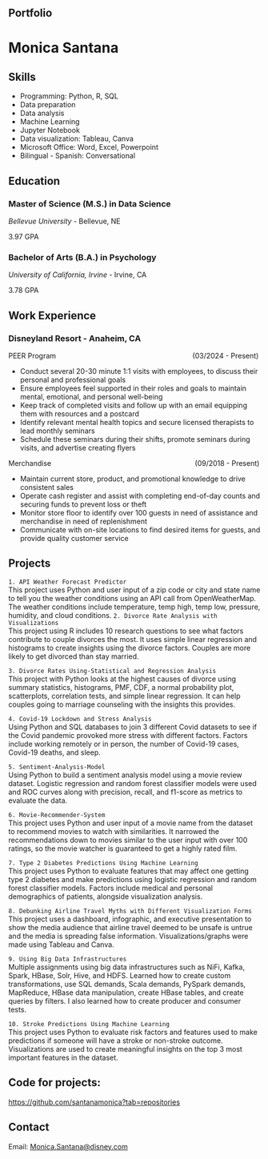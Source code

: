 ## Portfolio
# Monica Santana
## Skills
* Programming: Python, R, SQL
* Data preparation
* Data analysis
* Machine Learning
* Jupyter Notebook
* Data visualization: Tableau, Canva
* Microsoft Office: Word, Excel, Powerpoint
* Bilingual - Spanish: Conversational


## Education                                                        	                                       
### Master of Science (M.S.) in Data Science

_Bellevue University_ - Bellevue, NE

3.97 GPA
                                                                  	                                
### Bachelor of Arts (B.A.) in Psychology

_University of California, Irvine_ - Irvine, CA

3.78 GPA

## Work Experience
### Disneyland Resort - Anaheim, CA
PEER Program &emsp; &emsp; &emsp; &emsp; &emsp; &emsp; &emsp; &emsp; &emsp; &emsp; &emsp; &emsp; &emsp; &emsp; &emsp; (03/2024 - Present)
* Conduct several 20-30 minute 1:1 visits with employees, to discuss their personal and professional goals 
* Ensure employees feel supported in their roles and goals to maintain mental, emotional, and personal well-being
* Keep track of completed visits and follow up with an email equipping them with resources and a postcard 
*	Identify relevant mental health topics and secure licensed therapists to lead monthly seminars
* Schedule these seminars during their shifts, promote seminars during visits, and advertise creating flyers

Merchandise &emsp; &emsp; &emsp; &emsp; &emsp; &emsp; &emsp; &emsp; &emsp; &emsp; &emsp; &emsp; &emsp; &emsp; &emsp; &emsp;(09/2018 - Present)
*	Maintain current store, product, and promotional knowledge to drive consistent sales
*	Operate cash register and assist with completing end-of-day counts and securing funds to prevent loss or theft
*	Monitor store floor to identify over 100 guests in need of assistance and merchandise in need of replenishment
*	Communicate with on-site locations to find desired items for guests, and provide quality customer service

## Projects
`1. API Weather Forecast Predictor`\
This project uses Python and user input of a zip code or city and state name to tell you the weather conditions using an API call from OpenWeatherMap. The weather conditions include temperature, temp high, temp low, pressure, humidity, and cloud conditions.
`2. Divorce Rate Analysis with Visualizations`\
This project using R includes 10 research questions to see what factors contribute to couple divorces the most. It uses simple linear regression and histograms to create insights using the divorce factors. Couples are more likely to get divorced than stay married.

`3. Divorce Rates Using-Statistical and Regression Analysis`\
This project with Python looks at the highest causes of divorce using summary statistics, histograms, PMF, CDF, a normal probability plot, scatterplots, correlation tests, and simple linear regression. It can help couples going to marriage counseling with the insights this provides.

`4. Covid-19 Lockdown and Stress Analysis`\
Using Python and SQL databases to join 3 different Covid datasets to see if the Covid pandemic provoked more stress with different factors. Factors include working remotely or in person, the number of Covid-19 cases, Covid-19 deaths, and sleep. 

`5. Sentiment-Analysis-Model`\
Using Python to build a sentiment analysis model using a movie review dataset. Logistic regression and random forest classifier models were used and ROC curves along with precision, recall, and f1-score as metrics to evaluate the data.

`6. Movie-Recommender-System`\
This project uses Python and user input of a movie name from the dataset to recommend movies to watch with similarities. It narrowed the recommendations down to movies similar to the user input with over 100 ratings, so the movie watcher is guaranteed to get a highly rated film.

`7. Type 2 Diabetes Predictions Using Machine Learning`\
This project uses Python to evaluate features that may affect one getting type 2 diabetes and make predictions using logistic regression and random forest classifier models. Factors include medical and personal demographics of patients, alongside visualization analysis.

`8. Debunking Airline Travel Myths with Different Visualization Forms`\
This project uses a dashboard, infographic, and executive presentation to show the media audience that airline travel deemed to be unsafe is untrue and the media is spreading false information. Visualizations/graphs were made using Tableau and Canva.

`9. Using Big Data Infrastructures`\
Multiple assignments using big data infrastructures such as NiFi, Kafka, Spark, HBase, Solr, Hive, and HDFS. Learned how to create custom transformations, use SQL demands, Scala demands, PySpark demands, MapReduce, HBase data manipulation, create HBase tables, and create queries by filters. I also learned how to create producer and consumer tests.

`10. Stroke Predictions Using Machine Learning`\
This project uses Python to evaluate risk factors and features used to make predictions if someone will have a stroke or non-stroke outcome. Visualizations are used to create meaningful insights on the top 3 most important features in the dataset.

## Code for projects: 
https://github.com/santanamonica?tab=repositories

## Contact
Email: Monica.Santana@disney.com
